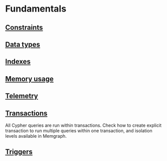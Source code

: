 #  Fundamentals

## [Constraints](/fundamentals/constraints.md)

## [Data types](/fundamentals/data-types.md)

## [Indexes](/fundamentals/indexes.md)

## [Memory usage](/fundamentals/memory-usage.md)

## [Telemetry](/fundamentals/telemetry.md)

## [Transactions](/fundamentals/transactions.md)

All Cypher queries are run within transactions. Check how to create explicit
transaction to run multiple queries within one transaction, and isolation levels
available in Memgraph.

## [Triggers](/fundamentals/triggers.md)